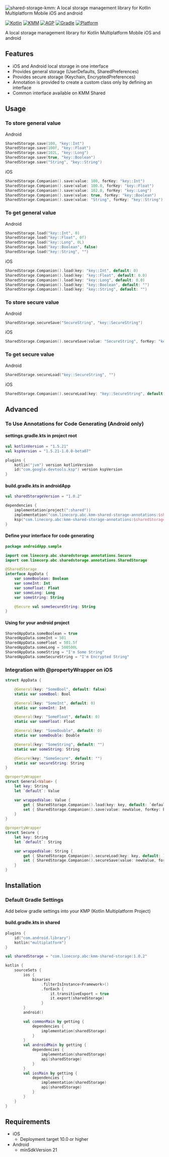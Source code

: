 ![shared-storage-kmm: A local storage management library for Kotlin Multiplatform Mobile iOS and android](images/cover.png)

[![Kotlin](https://img.shields.io/badge/kotlin-1.5.21-blue.svg?logo=kotlin)](http://kotlinlang.org)
[![KMM](https://img.shields.io/badge/KMM-0.2.7-lightgreen.svg?logo=KMM)](https://plugins.jetbrains.com/plugin/14936-kotlin-multiplatform-mobile)
[![AGP](https://img.shields.io/badge/AGP-7.0.1-green.svg?logo=AGP)](https://developer.android.com/studio/releases/gradle-plugin)
[![Gradle](https://img.shields.io/badge/Gradle-7.0.2-blue.svg?logo=Gradle)](https://gradle.org)
[![Platform](https://img.shields.io/badge/platform-ios,android-lightgray.svg?style=flat)](https://img.shields.io/badge/platform-ios-lightgray.svg?style=flat)

A local storage management library for Kotlin Multiplatform Mobile iOS and android

## Features

- iOS and Android local storage in one interface
- Provides general storage (UserDefaults, SharedPreferences)
- Provides secure storage (Keychain, EncryptedPreferences)
- Annotation is provided to create a custom class only by defining an interface
- Common interface available on KMM Shared

## Usage

### To store general value

Android
```kotlin
SharedStorage.save(100, "key::Int")
SharedStorage.save(100f, "key::Float")
SharedStorage.save(102L, "key::Long")
SharedStorage.save(true, "key::Boolean")
SharedStorage.save("String", "key::String")
```

iOS
```swift
SharedStorage.Companion().save(value: 100, forKey: "key::Int")
SharedStorage.Companion().save(value: 100.0, forKey: "key::Float")
SharedStorage.Companion().save(value: 102.0, forKey: "key::Long")
SharedStorage.Companion().save(value: true, forKey: "key::Boolean")
SharedStorage.Companion().save(value: "String", forKey: "key::String")
```

### To get general value

Android
```kotlin
SharedStorage.load("key::Int", 0)
SharedStorage.load("key::Float", 0f)
SharedStorage.load("key::Long", 0L)
SharedStorage.load("key::Boolean", false)
SharedStorage.load("key::String", "")
```

iOS
```swift
SharedStorage.Companion().load(key: "key::Int", default: 0)
SharedStorage.Companion().load(key: "key::Float", default: 0.0)
SharedStorage.Companion().load(key: "key::Long", default: 0.0)
SharedStorage.Companion().load(key: "key::Boolean", default: "")
SharedStorage.Companion().load(key: "key::String", default: "")
```

### To store secure value

Android
```kotlin
SharedStorage.secureSave("SecureString", "key::SecureString")
```

iOS
```swift
SharedStorage.Companion().secureSave(value: "SecureString", forKey: "key::SecureString")
```

### To get secure value

Android
```kotlin
SharedStorage.secureLoad("key::SecureString", "")
```

iOS
```swift
SharedStorage.Companion().secureLoad(key: "key::SecureString", default: "")
```

## Advanced

### To Use Annotations for Code Generating (Android only)

#### settings.gradle.kts in project root
```kotlin
val kotlinVersion = "1.5.21"
val kspVersion = "1.5.21-1.0.0-beta07"

plugins {
    kotlin("jvm") version kotlinVersion
    id("com.google.devtools.ksp") version kspVersion
}
```

#### build.gradle.kts in androidApp
```kotlin
val sharedStorageVersion = "1.0.2"

dependencies {
    implementation(project(":shared"))
    implementation("com.linecorp.abc.kmm-shared-storage-annotations:$sharedStorageVersion")
    ksp("com.linecorp.abc:kmm-shared-storage-annotations:$sharedStorageVersion")
}
```

#### Define your interface for code generating
```kotlin
package androidApp.sample

import com.linecorp.abc.sharedstorage.annotations.Secure
import com.linecorp.abc.sharedstorage.annotations.SharedStorage

@SharedStorage
interface AppData {
    var someBoolean: Boolean
    var someInt: Int
    var someFloat: Float
    var someLong: Long
    var someString: String

    @Secure val someSecureString: String
}
```

#### Using for your android project
```kotlin
SharedAppData.someBoolean = true
SharedAppData.someInt = 501
SharedAppData.someFloat = 501.5f
SharedAppData.someLong = 500500L
SharedAppData.someString = "I'm Some String"
SharedAppData.someSecureString = "I'm Encrypted String"
```

### Integration with @propertyWrapper on iOS

```swift
struct AppData {

    @General(key: "SomeBool", default: false)
    static var someBool: Bool

    @General(key: "SomeInt", default: 0)
    static var someInt: Int

    @General(key: "SomeFloat", default: 0)
    static var someFloat: Float

    @General(key: "SomeDouble", default: 0)
    static var someDouble: Double

    @General(key: "SomeString", default: "")
    static var someString: String

    @Secure(key: "SomeSecure", default: "")
    static var secureString: String
}

@propertyWrapper
struct General<Value> {
    let key: String
    let `default`: Value

    var wrappedValue: Value {
        get { SharedStorage.Companion().load(key: key, default: `default`) as? Value ?? `default` }
        set { SharedStorage.Companion().save(value: newValue, forKey: key) }
    }
}

@propertyWrapper
struct Secure {
    let key: String
    let `default`: String

    var wrappedValue: String {
        get { SharedStorage.Companion().secureLoad(key: key, default: `default`) }
        set { SharedStorage.Companion().secureSave(value: newValue, forKey: key) }
    }
}
```

## Installation

### Default Gradle Settings

Add below gradle settings into your KMP (Kotlin Multiplatform Project)

#### build.gradle.kts in shared
```kotlin
plugins {
    id("com.android.library")
    kotlin("multiplatform")
}

val sharedStorage = "com.linecorp.abc:kmm-shared-storage:1.0.2"

kotlin {
    sourceSets {
        ios {
            binaries
                .filterIsInstance<Framework>()
                .forEach {
                    it.transitiveExport = true
                    it.export(sharedStorage)
                }
        }
        android()

        val commonMain by getting {
            dependencies {
                implementation(sharedStorage)
            }
        }
        val androidMain by getting {
            dependencies {
                implementation(sharedStorage)
                api(sharedStorage)
            }
        }
        val iosMain by getting {
            dependencies {
                implementation(sharedStorage)
                api(sharedStorage)
            }
        }
    }
}
```

## Requirements

- iOS 
    - Deployment target 10.0 or higher
- Android
    - minSdkVersion 21
